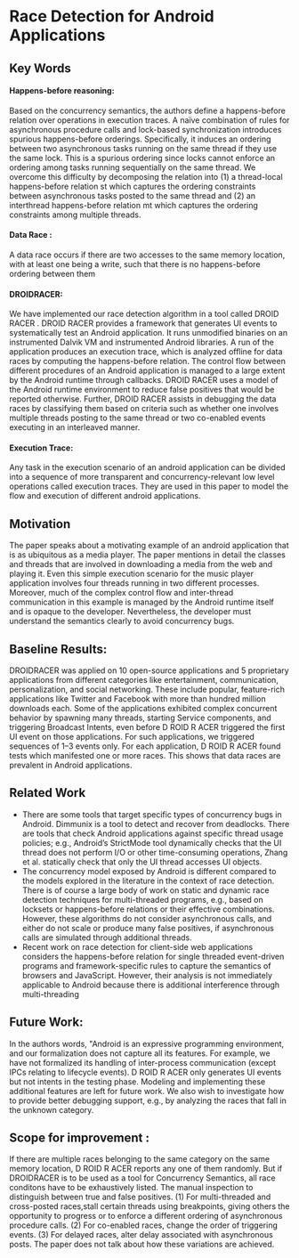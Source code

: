 # Race Detection for Android Applications

## Key Words

#### Happens-before reasoning:
Based on the concurrency semantics, the authors define a happens-before relation over operations in execution traces. A naïve combination of rules for asynchronous procedure calls and lock-based synchronization introduces spurious happens-before orderings. Specifically, it induces an ordering between two asynchronous tasks running on the same thread if they use the same lock. This is a spurious ordering since locks cannot enforce an ordering among tasks running sequentially on the same thread. We overcome this difficulty by decomposing the relation into (1) a thread-local happens-before relation st which captures the ordering constraints between asynchronous tasks posted to the same thread and (2) an interthread happens-before relation mt which captures the ordering constraints among multiple threads.

#### Data Race :
A data race occurs if there are two accesses to the same memory location, with at least one being a write, such that
there is no happens-before ordering between them

#### DROIDRACER:
We have implemented our race detection algorithm in a tool called DROID RACER . DROID RACER provides a framework that
generates UI events to systematically test an Android application. It runs unmodified binaries on an instrumented Dalvik VM and instrumented Android libraries. A run of the application produces an execution trace, which is analyzed offline for data races by computing the happens-before relation. The control flow between different procedures of an Android application is managed to a large extent by the Android runtime through callbacks. DROID RACER uses a model of the Android runtime environment to reduce false positives that would be reported otherwise. Further, DROID RACER assists in debugging the data races by classifying them based on criteria such as whether one involves multiple threads posting to the same thread or two co-enabled events executing in an interleaved manner.

#### Execution Trace:
Any task in the execution scenario of an android application can be divided into a sequence of more transparent and concurrency-relevant low level operations called execution traces. They are used in this paper to model the flow and execution of different android applications.

## Motivation
The paper speaks about a motivating example of an android application that is as ubiquitous as a media player. The paper mentions in detail the classes and threads that are involved in downloading a media from the web and playing it. Even this simple execution scenario for the music player application involves four threads running in two different processes. Moreover, much of the complex control flow and inter-thread communication in this example is managed by the Android runtime itself and is opaque to the developer. Nevertheless, the developer must understand the semantics clearly to avoid concurrency bugs. 

## Baseline Results:
  DROIDRACER was applied on 10 open-source applications and 5 proprietary applications from different categories like entertainment, communication, personalization, and social networking. These include popular, feature-rich applications like Twitter and Facebook with more than hundred million downloads each. Some of the applications exhibited complex concurrent behavior by spawning many threads, starting Service components, and triggering Broadcast Intents, even before D ROID R ACER triggered the first UI event on those applications. For such applications, we triggered sequences of 1–3 events only. For each application, D ROID R ACER found tests which manifested one or more races. This shows that data races are prevalent in Android applications.

## Related Work
  * There are some tools that target specific types of concurrency bugs in Android. Dimmunix is a tool to detect and recover from deadlocks. There are tools that check Android applications against specific thread usage policies; e.g., Android’s StrictMode tool dynamically checks that the UI thread does not perform I/O or other time-consuming operations, Zhang et al.  statically check that only the UI thread accesses UI objects.
  * The concurrency model exposed by Android is different compared to the models explored in the literature in the context of race detection. There is of course a large body of work on static and dynamic race detection techniques for multi-threaded programs, e.g., based on locksets or happens-before relations or their effective combinations. However, these algorithms do not consider asynchronous calls, and either do not scale or produce many false positives, if asynchronous calls are simulated through additional threads.
  * Recent work on race detection for client-side web applications considers the happens-before relation for single threaded event-driven programs and framework-specific rules to capture the semantics of browsers and JavaScript. However, their analysis is not immediately applicable to Android because there is additional interference through multi-threading

## Future Work:
In the authors words, "Android is an expressive programming environment, and our formalization does not capture all its features. For example, we have not formalized its handling of inter-process communication (except IPCs relating to lifecycle events). D ROID R ACER only generates UI events but not intents in the testing phase. Modeling and implementing these additional features are left for future work. We also wish to investigate how to provide better debugging support, e.g., by analyzing the races that fall in the unknown category.

## Scope for improvement :
If there are multiple races belonging to the same category on the same memory location, D ROID R ACER reports any one of them randomly. But if DROIDRACER is to be used as a tool for Concurrency Semantics, all race conditons have to be exhaustively listed.
The manual inspection to distinguish between true and false positives. (1) For multi-threaded and cross-posted races,stall certain threads using breakpoints, giving others the opportunity to progress or to enforce a different ordering of asynchronous procedure calls. (2) For co-enabled races, change the order of triggering events. (3) For delayed races, alter delay associated with asynchronous posts. The paper does not talk about how these variations are achieved.
